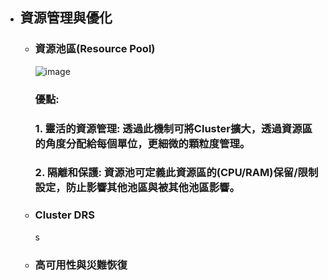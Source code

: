 - ## 資源管理與優化      
    - ### 資源池區(Resource Pool)
      ![image](https://github.com/Jerrychanglab/VMware-train/assets/39659664/a3f69507-fbcc-46f1-ac57-d84f3aa5fb9e)
      ### 優點:
      ### 1. 靈活的資源管理: 透過此機制可將Cluster擴大，透過資源區的角度分配給每個單位，更細微的顆粒度管理。
      ### 2. 隔離和保護: 資源池可定義此資源區的(CPU/RAM)保留/限制設定，防止影響其他池區與被其他池區影響。
    - ### Cluster DRS
      s
    - ### 高可用性與災難恢復
      

